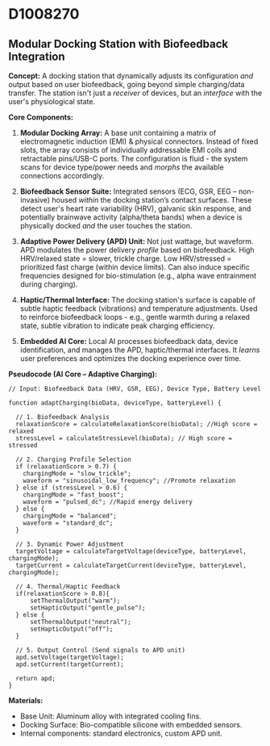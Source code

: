 # D1008270

## Modular Docking Station with Biofeedback Integration

**Concept:** A docking station that dynamically adjusts its configuration *and* output based on user biofeedback, going beyond simple charging/data transfer. The station isn't just a *receiver* of devices, but an *interface* with the user's physiological state.

**Core Components:**

1.  **Modular Docking Array:**  A base unit containing a matrix of electromagnetic induction (EMI) & physical connectors.  Instead of fixed slots, the array consists of individually addressable EMI coils and retractable pins/USB-C ports.  The configuration is fluid - the system scans for device type/power needs and *morphs* the available connections accordingly.

2.  **Biofeedback Sensor Suite:** Integrated sensors (ECG, GSR, EEG – non-invasive) housed *within* the docking station’s contact surfaces.  These detect user's heart rate variability (HRV), galvanic skin response, and potentially brainwave activity (alpha/theta bands) when a device is physically docked *and* the user touches the station.

3.  **Adaptive Power Delivery (APD) Unit:**  Not just wattage, but waveform. APD modulates the power delivery *profile* based on biofeedback.  High HRV/relaxed state = slower, trickle charge.  Low HRV/stressed = prioritized fast charge (within device limits).  Can also induce specific frequencies designed for bio-stimulation (e.g., alpha wave entrainment during charging).

4.  **Haptic/Thermal Interface:** The docking station's surface is capable of subtle haptic feedback (vibrations) and temperature adjustments. Used to reinforce biofeedback loops - e.g., gentle warmth during a relaxed state, subtle vibration to indicate peak charging efficiency.

5.  **Embedded AI Core:** Local AI processes biofeedback data, device identification, and manages the APD, haptic/thermal interfaces.  It *learns* user preferences and optimizes the docking experience over time.

**Pseudocode (AI Core – Adaptive Charging):**

```
// Input: Biofeedback Data (HRV, GSR, EEG), Device Type, Battery Level

function adaptCharging(bioData, deviceType, batteryLevel) {

  // 1. Biofeedback Analysis
  relaxationScore = calculateRelaxationScore(bioData); //High score = relaxed
  stressLevel = calculateStressLevel(bioData); // High score = stressed

  // 2. Charging Profile Selection
  if (relaxationScore > 0.7) {
    chargingMode = "slow_trickle";
    waveform = "sinusoidal_low_frequency"; //Promote relaxation
  } else if (stressLevel > 0.6) {
    chargingMode = "fast_boost";
    waveform = "pulsed_dc"; //Rapid energy delivery
  } else {
    chargingMode = "balanced";
    waveform = "standard_dc";
  }

  // 3. Dynamic Power Adjustment
  targetVoltage = calculateTargetVoltage(deviceType, batteryLevel, chargingMode);
  targetCurrent = calculateTargetCurrent(deviceType, batteryLevel, chargingMode);

  // 4. Thermal/Haptic Feedback
  if(relaxationScore > 0.8){
      setThermalOutput("warm");
      setHapticOutput("gentle_pulse");
  } else {
      setThermalOutput("neutral");
      setHapticOutput("off");
  }

  // 5. Output Control (Send signals to APD unit)
  apd.setVoltage(targetVoltage);
  apd.setCurrent(targetCurrent);

  return apd;
}
```

**Materials:**

*   Base Unit: Aluminum alloy with integrated cooling fins.
*   Docking Surface: Bio-compatible silicone with embedded sensors.
*   Internal components: standard electronics, custom APD unit.
